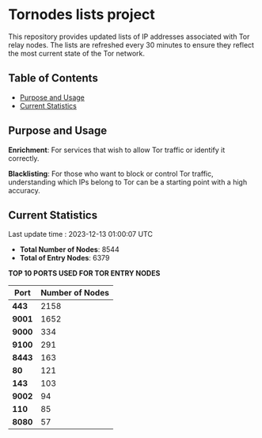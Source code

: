 # Tornodes lists project

This repository provides updated lists of IP addresses associated with Tor relay nodes. The lists are refreshed every 30 minutes to ensure they reflect the most current state of the Tor network.

## Table of Contents

- [Purpose and Usage](#purpose-and-usage)
- [Current Statistics](#current-statistics)


## Purpose and Usage

**Enrichment**: For services that wish to allow Tor traffic or identify it correctly.

**Blacklisting**: For those who want to block or control Tor traffic, understanding which IPs belong to Tor can be a starting point with a high accuracy.

## Current Statistics

Last update time : 2023-12-13 01:00:07 UTC

- **Total Number of Nodes**: 8544
- **Total of Entry Nodes**: 6379

**TOP 10 PORTS USED FOR TOR ENTRY NODES**

| **Port** | **Number of Nodes** |
|------|-----------------|
| **443**   | 2158  |
| **9001**   | 1652  |
| **9000**   | 334  |
| **9100**   | 291  |
| **8443**   | 163  |
| **80**   | 121  |
| **143**   | 103  |
| **9002**   | 94  |
| **110**   | 85  |
| **8080**   | 57  |

